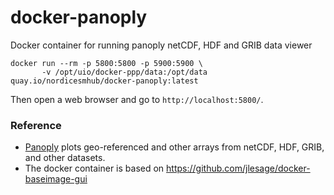 # docker-panoply

Docker container for running panoply netCDF, HDF and GRIB data viewer

```
docker run --rm -p 5800:5800 -p 5900:5900 \
       -v /opt/uio/docker-ppp/data:/opt/data quay.io/nordicesmhub/docker-panoply:latest
```

Then open a web browser and go to `http://localhost:5800/`.

### Reference 

- [Panoply](https://www.giss.nasa.gov/tools/panoply/) plots geo-referenced and other arrays from netCDF, HDF, GRIB, and other datasets.
- The docker container is based on https://github.com/jlesage/docker-baseimage-gui
